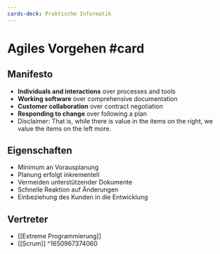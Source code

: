 ```yaml
---
cards-deck: Praktische Informatik
---
```


# Agiles Vorgehen #card 
## Manifesto
- **Individuals and interactions** over processes and tools 
- **Working software** over comprehensive documentation 
- **Customer collaboration** over contract negotiation 
- **Responding to change** over following a plan
- Disclaimer: That is, while there is value in the items on the right, we value the items on the left more.
## Eigenschaften
- Minimum an Vorausplanung
- Planung erfolgt inkrementell
- Vermeiden unterstützender Dokumente
- Schnelle Reaktion auf Änderungen
- Einbeziehung des Kunden in die Entwicklung
## Vertreter
- [[Extreme Programmierung]]
- [[Scrum]]
^1650967374060
